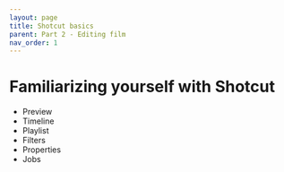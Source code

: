 ```yaml
---
layout: page
title: Shotcut basics
parent: Part 2 - Editing film
nav_order: 1
---
```

# Familiarizing yourself with Shotcut

+ Preview
+ Timeline
+ Playlist
+ Filters
+ Properties
+ Jobs 
